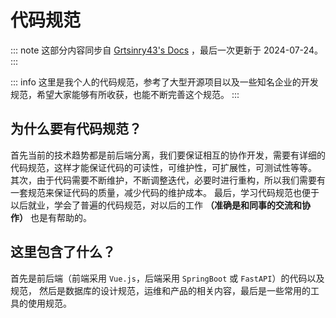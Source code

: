 # 代码规范

::: note
这部分内容同步自 [Grtsinry43's Docs](https://docs.grtsinry43.com/) ，最后一次更新于 2024-07-24。
:::

::: info
这里是我个人的代码规范，参考了大型开源项目以及一些知名企业的开发规范，希望大家能够有所收获，也能不断完善这个规范。
:::

## 为什么要有代码规范？

首先当前的技术趋势都是前后端分离，我们要保证相互的协作开发，需要有详细的代码规范，这样才能保证代码的可读性，可维护性，可扩展性，可测试性等等。
其次，由于代码需要不断维护，不断调整迭代，必要时进行重构，所以我们需要有一套规范来保证代码的质量，减少代码的维护成本。
最后，学习代码规范也便于以后就业，学会了普遍的代码规范，对以后的工作 **（准确是和同事的交流和协作）** 也是有帮助的。

## 这里包含了什么？

首先是前后端（前端采用 `Vue.js`，后端采用 `SpringBoot` 或 `FastAPI`）的代码以及规范，
然后是数据库的设计规范，运维和产品的相关内容，最后是一些常用的工具的使用规范。

